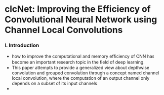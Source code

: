 # clcNet: Improving the Efficiency of Convolutional Neural Network using Channel Local Convolutions

### I. Introduction
*  how to improve the computational and memory efﬁciency of CNN has become an important research topic in the ﬁeld of deep learning.
*  This paper attempts to provide a generalized view about depthwise convolution and grouped convolution through a concept named channel local convolution, where the computation of an output channel only depends on a subset of its input channels
*  